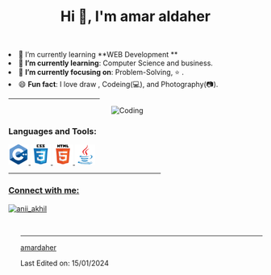 <h1 align="center">Hi 👋, I'm amar aldaher</h1>




<p align="left"> <a href="https://twitter.com/" target="blank"><img src="https://img.shields.io/twitter/follow/?logo=twitter&style=for-the-badge" alt="" /></a> </p>

<li>🌱 I’m currently learning **WEB Development ** </li>
          <li>🌱 <b>I’m currently learning</b>: Computer Science and business.</li>
            <li>🎯 <b>I’m currently focusing on</b>: Problem-Solving</a>, ⭐️  .</li>
            <li>😄 <b>Fun fact</b>: I love draw , Codeing(💻), and Photography(📷).</li>
<hr width="36%" >


 
 <img align="right" alt="Coding" width="300" src="https://cdn.dribbble.com/users/1277312/screenshots/14733298/media/39b1045e593737587dd60e42c8422d1f.gif" >


<br>

<h3 align="left">Languages and Tools:</h3>
<p align="left">   <a href="https://www.w3schools.com/cpp/" target="_blank" rel="noreferrer"> <img src="https://raw.githubusercontent.com/devicons/devicon/master/icons/cplusplus/cplusplus-original.svg" alt="cplusplus" width="40" height="40"/> </a> <a href="https://www.w3schools.com/css/" target="_blank" rel="noreferrer"> <img src="https://raw.githubusercontent.com/devicons/devicon/master/icons/css3/css3-original-wordmark.svg" alt="css3" width="40" height="40"/> </a> 
 <a href="https://www.w3.org/html/" target="_blank" rel="noreferrer"> <img src="https://raw.githubusercontent.com/devicons/devicon/master/icons/html5/html5-original-wordmark.svg" alt="html5" width="40" height="40"/> </a> <a href="https://www.java.com" target="_blank" rel="noreferrer"> <img src="https://raw.githubusercontent.com/devicons/devicon/master/icons/java/java-original.svg" alt="java" width="40" height="40"/> 



<br>




<hr width="60%" >
<h3 align="left">Connect with me:</h3>
<p align="left">


<a href="https://www.instagram.com/amar.aldaher3.7?igsh=MTlmcGp2d2Z2eHVtNA==" target="blank"><img align="center" src="https://raw.githubusercontent.com/rahuldkjain/github-profile-readme-generator/master/src/images/icons/Social/instagram.svg" alt="anii_akhil" height="30" width="40" /></a>
</p>
<br>
        <ul>
        
           
          
       


------


[amardaher](https://github.com/amardaher)

Last Edited on: 15/01/2024